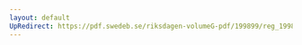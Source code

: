 ```yaml
---
layout: default
UpRedirect: https://pdf.swedeb.se/riksdagen-volumeG-pdf/199899/reg_199899/reg_199899_0084.pdf
---
```

